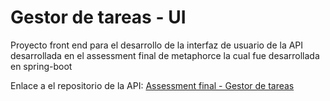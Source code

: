 # Gestor de tareas - UI

Proyecto front end para el desarrollo de la interfaz de usuario
de la API desarrollada en el assessment final de metaphorce la 
cual fue desarrollada en spring-boot

Enlace a el repositorio de la API: [Assessment final - Gestor de tareas](https://github.com/SayulRamirez/Assessment-final---Gestor-de-tareas)
